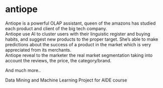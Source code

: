 # antiope
Antiope is a powerful OLAP assistant, queen of the amazons has studied each product and client of the big tech company.  
Antiope use AI to cluster users with their linguistic register and buying habits, and suggest new products to the proper target. 
She’s able to make predictions about the success of a product in the market which is very appreciated from its merchants.  
Antiope reveal to the marketer the real market segmentation taking into account the reviews, the price, the category/brand.  

And much more..

Data Mining and Machine Learning Project for AIDE course

